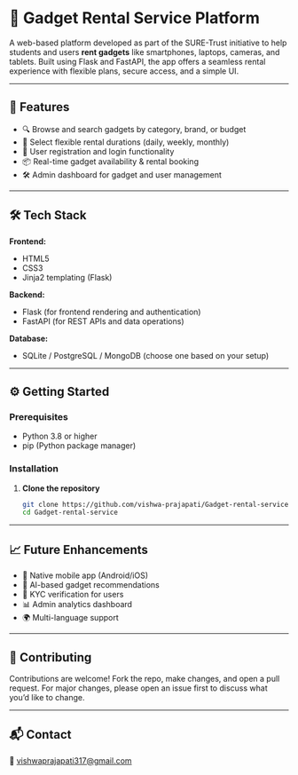 # 🎯 Gadget Rental Service Platform

A web-based platform developed as part of the SURE-Trust initiative to help students and users **rent gadgets** like smartphones, laptops, cameras, and tablets. Built using Flask and FastAPI, the app offers a seamless rental experience with flexible plans, secure access, and a simple UI.

---

## 🚀 Features

- 🔍 Browse and search gadgets by category, brand, or budget
- 📅 Select flexible rental durations (daily, weekly, monthly)
- 👤 User registration and login functionality
- 📦 Real-time gadget availability & rental booking
- 🛠 Admin dashboard for gadget and user management
  

---

## 🛠 Tech Stack

**Frontend:**  
- HTML5  
- CSS3  
- Jinja2 templating (Flask)

**Backend:**  
- Flask (for frontend rendering and authentication)  
- FastAPI (for REST APIs and data operations)

**Database:**  
- SQLite / PostgreSQL / MongoDB (choose one based on your setup)

---

## ⚙️ Getting Started

### Prerequisites

- Python 3.8 or higher  
- pip (Python package manager)

### Installation

1. **Clone the repository**
   ```bash
   git clone https://github.com/vishwa-prajapati/Gadget-rental-service.git
   cd Gadget-rental-service
---
## 📈 Future Enhancements

- 📱 Native mobile app (Android/iOS)
- 🧠 AI-based gadget recommendations
- 🔐 KYC verification for users
- 📊 Admin analytics dashboard
- 🌍 Multi-language support

---
## 🤝 Contributing


Contributions are welcome!
Fork the repo, make changes, and open a pull request. For major changes, please open an issue first to discuss what you’d like to change.

---
## 📬 Contact
📧 vishwaprajapati317@gmail.com

